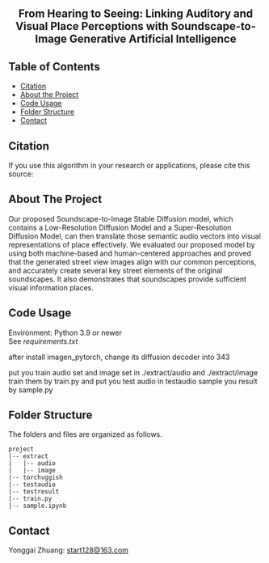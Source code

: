 <br />
<p align="center">
  <h2 align="center">From Hearing to Seeing: Linking Auditory and Visual Place Perceptions with Soundscape-to-Image Generative Artificial Intelligence</h2>
</p>

## Table of Contents

* [Citation](#citation)
* [About the Project](#about-the-project)
* [Code Usage](#code-usage)
* [Folder Structure](#folder-structure)
* [Contact](#contact)

<!-- Citation -->
## Citation
If you use this algorithm in your research or applications, please cite this source:


<!-- ABOUT THE PROJECT -->
## About The Project

 Our proposed Soundscape-to-Image Stable Diffusion model, which contains a Low-Resolution Diffusion Model and a Super-Resolution Diffusion Model, can then translate those semantic audio vectors into visual representations of place effectively. We evaluated our proposed model by using both machine-based and human-centered approaches and proved that the generated street view images align with our common perceptions, and accurately create several key street elements of the original soundscapes. It also demonstrates that soundscapes provide sufficient visual information places. 

 ## Code Usage

Environment: Python 3.9 or newer  
See <em>requirements.txt</em>

after install imagen_pytorch, change its diffusion decoder into 343   

put you train audio set and image set in ./extract/audio and ./extract/image
train them by train.py 
and put you test audio in testaudio
sample you result by sample.py



## Folder Structure 
The folders and files are organized as follows.   
```
project
|-- extract
|   |-- audio
|   |-- image
|-- torchvggish
|-- testaudio
|-- testresult
|-- train.py
|-- sample.ipynb
```

## Contact

Yonggai Zhuang: start128@163.com